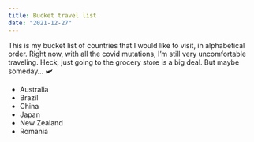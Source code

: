```yaml
---
title: Bucket travel list
date: "2021-12-27"
---
```


This is my bucket list of countries that I would like to visit, in alphabetical order. Right now, with all the covid mutations, I’m still very uncomfortable traveling. Heck, just going to the grocery store is a big deal. But maybe someday… 🛩

*	Australia
*	Brazil
*	China
*	Japan
*	New Zealand 
*	Romania
